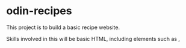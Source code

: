 # odin-recipes

This project is to build a basic recipe website.

Skills involved in this will be basic HTML, including elements such as <head>, <title>, <h1>, <body>, <p>, <ol>, <ul>, <li>, and including links and likely images.